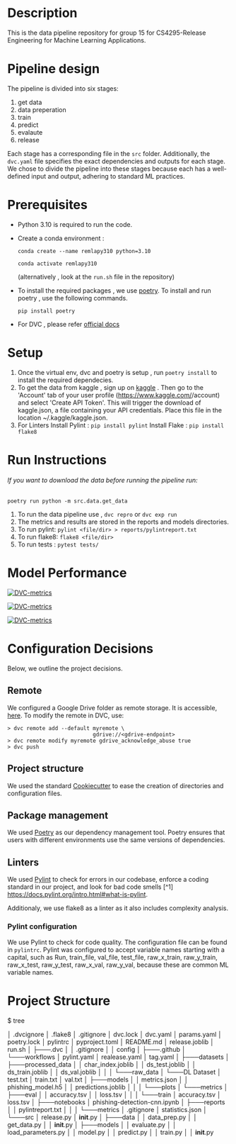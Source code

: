 # Description
This is the data pipeline repository for group 15 for CS4295-Release Engineering for Machine Learning Applications.

# Pipeline design
The pipeline is divided into six stages:

1. get data
2. data preperation 
3. train
4. predict
5. evalaute
6. release  

Each stage has a corresponding file in the `src` folder. Additionally, the `dvc.yaml` file specifies the exact dependencies and outputs for each stage. We chose to divide the pipeline into these stages because each has a well-defined input and output, adhering to standard ML practices.

# Prerequisites
 * Python 3.10 is required to run the code.
 * Create a conda environment :

   ```conda create --name remlapy310 python=3.10 ```

   ``` conda activate remlapy310 ```
  
   (alternatively , look at the `run.sh` file in the repository)

 * To install the required packages , we use [poetry](https://python-poetry.org/docs/). To install and run poetry , use the following commands.

   ```pip install poetry ```
 *  For DVC , please refer [official docs](https://dvc.org/doc)


# Setup
1. Once the virtual env, dvc and poetry is setup ,  run  ```poetry install``` to install the required dependecies.
2. To get the data from kaggle , sign up on [kaggle](https://www.kaggle.com) . Then go to the 'Account' tab of your user profile (https://www.kaggle.com/<username>/account) and select 'Create API Token'. This will trigger the download of kaggle.json, a file containing your API credentials. Place this file in the location ~/.kaggle/kaggle.json.
3. For Linters 
Install Pylint  : ```pip install pylint```
Install Flake   : ```pip install flake8 ``` 

# Run Instructions 

###### _If you want to download the data before running the pipeline run_:
 ```poetry run python -m src.data.get_data ```

1. To run the data pipeline use , ` dvc repro ` or `dvc exp run` 
2. The metrics and results are stored in the reports and models directories.
3. To run pylint: ```pylint <file/dir> > reports/pylintreport.txt```
4. To run flake8: ```flake8 <file/dir>```
5. To run tests : ```pytest tests/ ```


# Model Performance

[![DVC-metrics](https://img.shields.io/badge/dynamic/json?style=flat-square&colorA=grey&colorB=99ff99&label=Accuracy&url=https://raw.githubusercontent.com/REMLA24-TEAM-15/model-training/main/reports/metrics/statistics.json&query=accuracy)](https://raw.githubusercontent.com/REMLA24-TEAM-15/model-training/main/reports/metrics/statistics.json) 

[![DVC-metrics](https://img.shields.io/badge/dynamic/json?style=flat-square&colorA=grey&colorB=99ff99&label=F1&url=https://raw.githubusercontent.com/REMLA24-TEAM-15/model-training/main/reports/metrics/statistics.json&query=f1)](https://raw.githubusercontent.com/REMLA24-TEAM-15/model-training/main/reports/metrics/statistics.json) 

[![DVC-metrics](https://img.shields.io/badge/dynamic/json?style=flat-square&colorA=grey&colorB=99ff99&label=ROC_AUC&url=https://raw.githubusercontent.com/REMLA24-TEAM-15/model-training/main/reports/metrics/statistics.json&query=roc_auc)](https://raw.githubusercontent.com/REMLA24-TEAM-15/model-training/main/reports/metrics/statistics.json) 


# Configuration Decisions

Below, we outline the project decisions.

## Remote
We configured a Google Drive folder as remote storage. It is accessible, [here](https://drive.google.com/drive/u/0/folders/1akOAvoKDwCRZWbWxBE_EmybK1hlHUDlL).
To modify the remote in DVC, use:
```
> dvc remote add --default myremote \
                           gdrive://<gdrive-endpoint>
> dvc remote modify myremote gdrive_acknowledge_abuse true
> dvc push
```

## Project structure
We used the standard [Cookiecutter](https://drivendata.github.io/cookiecutter-data-science/) to ease the creation of directories and configuration files.

## Package management
We used [Poetry](https://python-poetry.org/) as our dependency management tool. Poetry ensures that users with different environments use the same versions of dependencies. 

## Linters
We used [Pylint](https://pypi.org/project/pylint/) to check for errors in our codebase, enforce a coding standard in our project, and look for bad code smells [^1] https://docs.pylint.org/intro.html#what-is-pylint.

Additionaly, we use flake8 as a linter as it also includes complexity analysis.

### Pylint configuration
We use Pylint to check for code quality. The configuration file can be found in `pylintrc`. 
Pylint was configured to accept variable names starting with a capital, such as            Run,
           train_file,
           val_file,
           test_file,
           raw_x_train,
           raw_y_train,
           raw_x_test,
           raw_y_test,
           raw_x_val,
           raw_y_val, 
because these are common ML variable names. 


# Project Structure 

$ tree

│   .dvcignore
│   .flake8
│   .gitignore
│   dvc.lock
│   dvc.yaml
│   params.yaml
│   poetry.lock
│   pylintrc
│   pyproject.toml
│   README.md
│   release.joblib
│   run.sh
│
├───.dvc
│   │   .gitignore
│   │   config
│
├───.github
│   └───workflows
│           pylint.yaml
│           realease.yaml
│           tag.yaml
│
├───datasets
│   ├───processed_data
│   │       char_index.joblib
│   │       ds_test.joblib
│   │       ds_train.joblib
│   │       ds_val.joblib
│   │
│   └───raw_data
│       └───DL Dataset
│               test.txt
│               train.txt
│               val.txt
│
├───models
│   │   metrics.json
│   │   phishing_model.h5
│   │   predictions.joblib
│   │
│   └───plots
│       └───metrics
│           ├───eval
│           │       accuracy.tsv
│           │       loss.tsv
│           │
│           └───train
│                   accuracy.tsv
│                   loss.tsv
│
├───notebooks
│       phishing-detection-cnn.ipynb
│
├───reports
│   │   pylintreport.txt
│   │
│   └───metrics
│           .gitignore
│           statistics.json
│
└───src
    │   release.py
    │   __init__.py
    │
    ├───data
    │   │   data_prep.py
    │   │   get_data.py
    │   │   __init__.py
    │
    ├───models
    │   │   evaluate.py
    │   │   load_parameters.py
    │   │   model.py
    │   │   predict.py
    │   │   train.py
    │   │   __init__.py

